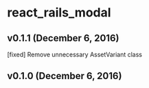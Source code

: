 # react_rails_modal
## v0.1.1 (December 6, 2016)
[fixed] Remove unnecessary AssetVariant class

## v0.1.0 (December 6, 2016)
